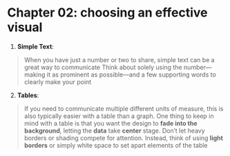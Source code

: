 # Chapter 02: choosing an effective visual
1. **Simple Text**:
> When you have just a number or two to share, simple text can be a great way to communicate
> Think about solely using the number—making it as prominent as possible—and a few supporting words to clearly make your point
2. **Tables**:
> If you need to communicate multiple different units of measure, this is also typically easier with a table than a graph.
> One thing to keep in mind with a table is that you want the design to **fade into the background**, letting the **data** take **center** stage. Don’t let heavy borders or shading compete for attention. Instead, think of using **light borders** or simply white space to set apart elements of the table
